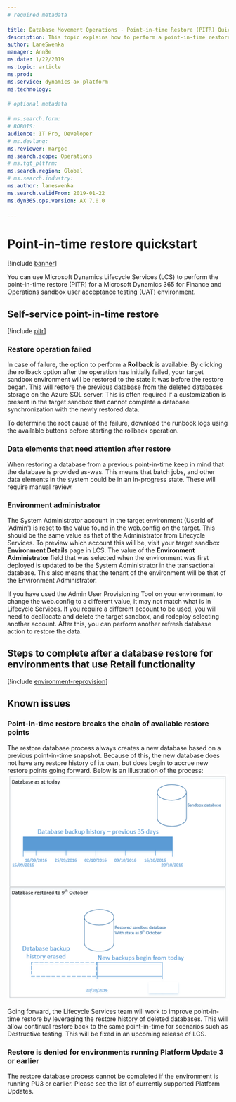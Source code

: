 ```yaml
---
# required metadata

title: Database Movement Operations - Point-in-time Restore (PITR) Quickstart
description: This topic explains how to perform a point-in-time restore of a database for Microsoft Dynamics 365 for Finance and Operations.
author: LaneSwenka
manager: AnnBe
ms.date: 1/22/2019
ms.topic: article
ms.prod: 
ms.service: dynamics-ax-platform
ms.technology: 

# optional metadata

# ms.search.form: 
# ROBOTS: 
audience: IT Pro, Developer
# ms.devlang: 
ms.reviewer: margoc
ms.search.scope: Operations
# ms.tgt_pltfrm: 
ms.search.region: Global
# ms.search.industry: 
ms.author: laneswenka
ms.search.validFrom: 2019-01-22
ms.dyn365.ops.version: AX 7.0.0

---
```


# Point-in-time restore quickstart

[!include [banner](../includes/banner.md)]

You can use Microsoft Dynamics Lifecycle Services (LCS) to perform the point-in-time restore (PITR) for a Microsoft Dynamics 365 for Finance and Operations sandbox user acceptance testing (UAT) environment. 

## Self-service point-in-time restore
[!include [pitr](../includes/dbmovement-pitr.md)]

### Restore operation failed
In case of failure, the option to perform a **Rollback** is available.  By clicking the rollback option after the operation has initially failed, your target sandbox environment will be restored to the state it was before the restore began. This will restore the previous database from the deleted databases storage on the Azure SQL server. This is often required if a customization is present in the target sandbox that cannot complete a database synchronization with the newly restored data.  

To determine the root cause of the failure, download the runbook logs using the available buttons before starting the rollback operation.

### Data elements that need attention after restore
When restoring a database from a previous point-in-time keep in mind that the database is provided as-was.  This means that batch jobs, and other data elements in the system could be in an in-progress state.  These will require manual review.

### Environment administrator
The System Administrator account in the target environment (UserId of 'Admin') is reset to the value found in the web.config on the target.  This should be the same value as that of the Administrator from Lifecycle Services.  To preview which account this will be, visit your target sandbox **Environment Details** page in LCS.  The value of the **Environment Administrator** field that was selected when the environment was first deployed is updated to be the System Administrator in the transactional database. This also means that the tenant of the environment will be that of the Environment Administrator.  

If you have used the Admin User Provisioning Tool on your environment to change the web.config to a different value, it may not match what is in Lifecycle Services.  If you require a different account to be used, you will need to deallocate and delete the target sandbox, and redeploy selecting another account. After this, you can perform another refresh database action to restore the data.

## Steps to complete after a database restore for environments that use Retail functionality
[!include [environment-reprovision](../includes/environment-reprovision.md)]

## Known issues

### Point-in-time restore breaks the chain of available restore points
The restore database process always creates a new database based on a previous point-in-time snapshot.  Because of this, the new database does not have any restore history of its own, but does begin to accrue new restore points going forward.  Below is an illustration of the process:
<br/>
[![Example of a database before and after a point-in-time restore](./media/pitrestorebehaviour.png)](./media/pitrestorebehaviour.png)

Going forward, the Lifecycle Services team will work to improve point-in-time restore by leveraging the restore history of deleted databases.  This will allow continual restore back to the same point-in-time for scenarios such as Destructive testing.  This will be fixed in an upcoming release of LCS.

### Restore is denied for environments running Platform Update 3 or earlier
The restore database process cannot be completed if the environment is running PU3 or earlier.  Please see the list of currently supported Platform Updates.


